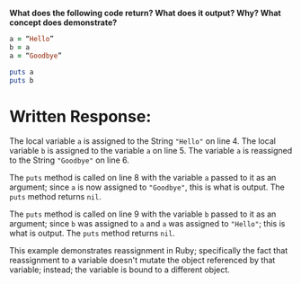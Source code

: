 **What does the following code return? What does it output? Why? What concept does demonstrate?**

```ruby
a = “Hello”
b = a
a = “Goodbye”

puts a
puts b
```

# Written Response:

The local variable `a` is assigned to the String `"Hello"` on line 4. The local variable `b` is assigned to the variable `a` on line 5. The variable `a` is reassigned to the String `"Goodbye"` on line 6.

The `puts` method is called on line 8 with the variable `a` passed to it as an argument; since `a` is now assigned to `"Goodbye"`, this is what is output. The `puts` method returns `nil`.

The `puts` method is called on line 9 with the variable `b` passed to it as an argument; since `b` was assigned to `a` and `a` was assigned to `"Hello"`; this is what is output. The `puts` method returns `nil`.

This example demonstrates reassignment in Ruby; specifically the fact that reassignment to a variable doesn't mutate the object referenced by that variable; instead; the variable is bound to a different object.

